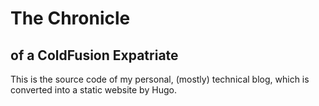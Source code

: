 # The Chronicle

## of a ColdFusion Expatriate

This is the source code of my personal, (mostly) technical blog, which is
converted into a static website by Hugo.
